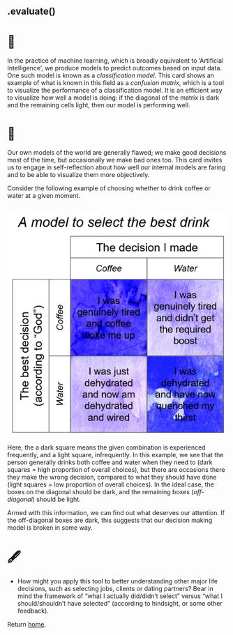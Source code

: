## .evaluate()

# 🔬

In the practice of machine learning, which is broadly equivalent to ‘Artificial Intelligence’, we produce models to predict outcomes based on input data. One such model is known as a *classification model*. This card shows an example of what is known in this field as a *confusion matrix*, which is a tool to visualize the performance of a classification model. It is an efficient way to visualize how well a model is doing: if the diagonal of the matrix is dark and the remaining cells light, then our model is performing well.

# 🧩

Our own models of the world are generally flawed; we make good decisions most of the time, but occasionally we make bad ones too. This card invites us to engage in self-reflection about how well our internal models are faring and to be able to visualize them more objectively.

Consider the following example of choosing whether to drink coffee or water at a given moment. 

​              ![evaluate-explained.png](../../assets/evaluate-explained.png)            

Here, the a dark square means the given combination is experienced frequently, and a light square, infrequently. In this example, we see that the person generally drinks both coffee and water when they need to (dark squares = high proportion of overall choices), but there are occasions there they make the wrong decision, compared to what they should have done (light squares = low proportion of overall choices). In the ideal case, the boxes on the diagonal should be dark, and the remaining boxes (*off-diagonal*) should be light.

Armed with this information, we can find out what deserves our attention. If the off-diagonal boxes are dark, this suggests that our decision making model is broken in some way. 

# 🖋️

- How might you apply this tool to better understanding other major life decisions, such as selecting jobs, clients or dating partners? Bear in mind the framework of “what I actually did/didn’t select” versus “what I should/shouldn’t have selected” (according to hindsight, or some other feedback).

Return [home](../index.md).
